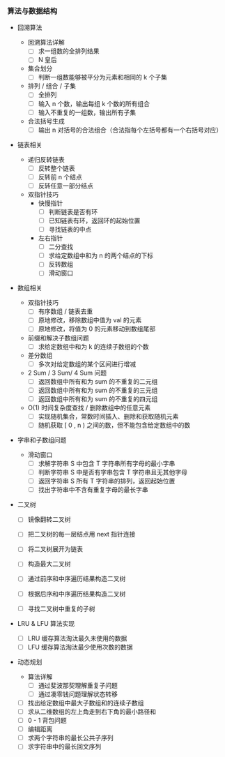 ### 算法与数据结构

- 回溯算法

  - 回溯算法详解
    - [ ] 求一组数的全排列结果
    - [ ] N 皇后
  - 集合划分
    - [ ] 判断一组数能够被平分为元素和相同的 k 个子集
  - 排列 / 组合 / 子集
    - [ ] 全排列
    - [ ] 输入 n 个数，输出每组 k 个数的所有组合
    - [ ] 输入不重复的一组数，输出所有子集
  - 合法括号生成
    - [ ] 输出 n 对括号的合法组合（合法指每个左括号都有一个右括号对应）

- 链表相关

  - 递归反转链表
    - [ ] 反转整个链表
    - [ ] 反转前 n 个结点
    - [ ] 反转任意一部分结点
  - 双指针技巧
    - 快慢指针
      - [ ] 判断链表是否有环
      - [ ] 已知链表有环，返回环的起始位置
      - [ ] 寻找链表的中点
    - 左右指针
      - [ ] 二分查找
      - [ ] 求给定数组中和为 n 的两个结点的下标
      - [ ] 反转数组
      - [ ] 滑动窗口

- 数组相关

  - 双指针技巧
    - [ ] 有序数组 / 链表去重
    - [ ] 原地修改，移除数组中值为 val 的元素
    - [ ] 原地修改，将值为 0 的元素移动到数组尾部
  - 前缀和解决子数组问题
    - [ ] 求给定数组中和为 k 的连续子数组的个数
  - 差分数组
    - [ ] 多次对给定数组的某个区间进行增减
  - 2 Sum /  3 Sum/ 4 Sum 问题
    - [ ] 返回数组中所有和为 sum 的不重复的二元组
    - [ ] 返回数组中所有和为 sum 的不重复的三元组
    - [ ] 返回数组中所有和为 sum 的不重复的四元组
  - O(1) 时间复杂度查找 / 删除数组中的任意元素
    - [ ] 实现随机集合，常数时间插入、删除和获取随机元素
    - [ ] 随机获取 [ 0 , n ) 之间的数，但不能包含给定数组中的数

- 字串和子数组问题

  - 滑动窗口
    - [ ] 求解字符串 S 中包含 T 字符串所有字母的最小字串
    - [ ] 判断字符串 S 中是否有字串包含 T 字符串且无其他字母
    - [ ] 返回字符串 S 所有 T 字符串的排列，返回起始位置
    - [ ] 找出字符串中不含有重复字母的最长字串

- 二叉树

  - [ ] 镜像翻转二叉树
  - [ ] 把二叉树的每一层结点用 next 指针连接
  - [ ] 将二叉树展开为链表
  - [ ] 构造最大二叉树

  - [ ] 通过前序和中序遍历结果构造二叉树
  - [ ] 根据后序和中序遍历结果构造二叉树
  - [ ] 寻找二叉树中重复的子树

- LRU & LFU 算法实现

  - [ ] LRU 缓存算法淘汰最久未使用的数据
  - [ ] LFU 缓存算法淘汰最少使用次数的数据

- 动态规划

  - 算法详解
    - [ ] 通过斐波那契理解重复子问题
    - [ ] 通过凑零钱问题理解状态转移
  - [ ] 找出给定数组中最大子数组和的连续子数组
  - [ ] 求从二维数组的左上角走到右下角的最小路径和
  - [ ] 0 - 1 背包问题
  - [ ] 编辑距离
  - [ ] 求两个字符串的最长公共子序列
  - [ ] 求字符串中的最长回文序列
